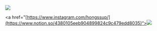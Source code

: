  <a href="mailto:sjy06238@naver.com">
   <img src="https://img.shields.io/badge/Gmail-d14836?style=flat-square&logo=Gmail&logoColor=white&link=leegm1798@naver.com"/>
</a>

<a href="[https://www.instagram.com/hongssup/](https://www.notion.so/4380105eeb904899824c9c479edd8035)“><img src="https://img.shields.io/badge/Instagram-E4405F?style=flat-square&logo=Instagram&logoColor=white&link=[https://www.instagram.com/hongssup](https://www.notion.so/4380105eeb904899824c9c479edd8035)"/></a>




